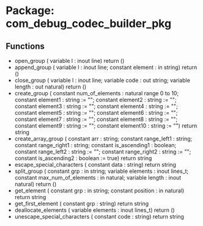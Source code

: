 # Package: com_debug_codec_builder_pkg

## Functions
- open_group <font id="function_arguments">( variable l : inout line) </font> <font id="function_return">return ()</font>
- append_group <font id="function_arguments">( variable l       : inout line; constant element : in    string) </font> <font id="function_return">return ()</font>
- close_group <font id="function_arguments">( variable l      : inout line; variable code   : out   string; variable length : out   natural) </font> <font id="function_return">return ()</font>
- create_group <font id="function_arguments">( constant num_of_elements : natural range 0 to 10; constant element1        : string := ""; constant element2        : string := ""; constant element3        : string := ""; constant element4        : string := ""; constant element5        : string := ""; constant element6        : string := ""; constant element7        : string := ""; constant element8        : string := ""; constant element9        : string := ""; constant element10       : string := "") </font> <font id="function_return">return string </font>
- create_array_group <font id="function_arguments">( constant arr           : string; constant range_left1   : string; constant range_right1  : string; constant is_ascending1 : boolean; constant range_left2   : string  := ""; constant range_right2  : string  := ""; constant is_ascending2 : boolean := true) </font> <font id="function_return">return string </font>
- escape_special_characters <font id="function_arguments">( constant data : string) </font> <font id="function_return">return string </font>
- split_group <font id="function_arguments">( constant grp                 : in    string; variable elements            : inout lines_t; constant max_num_of_elements : in    natural; variable length              : inout natural) </font> <font id="function_return">return ()</font>
- get_element <font id="function_arguments">( constant grp      : in string; constant position : in natural) </font> <font id="function_return">return string </font>
- get_first_element <font id="function_arguments">( constant grp : string) </font> <font id="function_return">return string </font>
- deallocate_elements <font id="function_arguments">( variable elements : inout lines_t) </font> <font id="function_return">return ()</font>
- unescape_special_characters <font id="function_arguments">( constant code : string) </font> <font id="function_return">return string </font>
